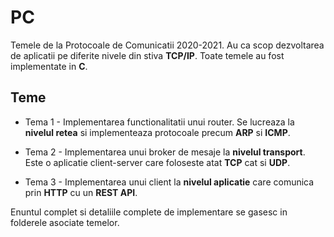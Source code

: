 # PC

Temele de la Protocoale de Comunicatii 2020-2021. Au ca scop dezvoltarea de aplicatii pe diferite nivele din stiva **TCP/IP**. Toate temele au fost implementate in **C**.

## Teme

* Tema 1 - Implementarea functionalitatii unui router. Se lucreaza la **nivelul retea** si implementeaza protocoale precum **ARP** si **ICMP**.

* Tema 2 - Implementarea unui broker de mesaje la **nivelul transport**. Este o aplicatie client-server care foloseste atat **TCP** cat si **UDP**.

* Tema 3 - Implementarea unui client la **nivelul aplicatie** care comunica prin **HTTP** cu un **REST API**.

Enuntul complet si detaliile complete de implementare se gasesc in folderele asociate temelor.

